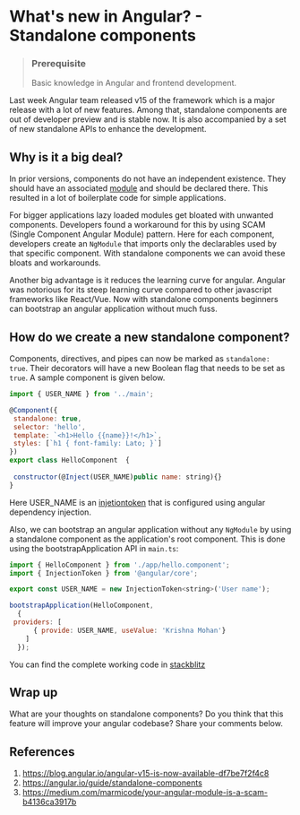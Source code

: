  
# What's new in Angular? -  Standalone components 

>### Prerequisite
>Basic knowledge in Angular and frontend development.



Last week Angular team released v15 of the framework which is a major release with a lot of new features. Among that, standalone components are out of developer preview and is stable now. It is also accompanied by a set of new standalone APIs to enhance the development.

## Why is it a big deal?

In prior versions, components do not have an independent existence. They should have an associated [module](https://angular.io/api/core/NgModule) and should be declared there. This resulted in a lot of boilerplate code for simple applications. 

For bigger applications lazy loaded modules get bloated with unwanted components. Developers found a workaround for this by using SCAM (Single Component Angular Module) pattern. Here for each component, developers create an `NgModule` that imports only the declarables used by that specific component. With standalone components we can avoid these bloats and workarounds.

Another big advantage is it reduces the learning curve for angular. Angular was notorious for its steep learning curve compared to other javascript frameworks like React/Vue. Now with standalone components beginners can bootstrap an angular application without much fuss.

## How do we create a new standalone component?

 Components, directives, and pipes can now be marked as `standalone: true`.  Their decorators will have a new Boolean flag that needs to be set as `true`. A sample component is given below.

 

```javascript
import { USER_NAME } from '../main';

@Component({
 standalone: true,
 selector: 'hello',
 template: `<h1>Hello {{name}}!</h1>`,
 styles: [`h1 { font-family: Lato; }`]
})
export class HelloComponent  {
 
 constructor(@Inject(USER_NAME)public name: string){}
}
```

Here USER_NAME is an [injetiontoken](https://angular.io/api/core/InjectionToken) that is configured using angular dependency injection.

Also, we can bootstrap an angular application without any `NgModule` by using a standalone component as the application's root component. This is done using the bootstrapApplication API in `main.ts`:

 
```javascript
import { HelloComponent } from './app/hello.component';
import { InjectionToken } from '@angular/core';

export const USER_NAME = new InjectionToken<string>('User name');

bootstrapApplication(HelloComponent, 
  {
 providers: [
      { provide: USER_NAME, useValue: 'Krishna Mohan'}
    ]
  });
```

You can find the complete working code in [stackblitz](https://stackblitz.com/edit/ang-standalone-km21)

## Wrap up

What are your thoughts on standalone components? Do you think that this feature will improve your angular codebase? Share your comments below.

## References
1. https://blog.angular.io/angular-v15-is-now-available-df7be7f2f4c8
2. https://angular.io/guide/standalone-components
3. https://medium.com/marmicode/your-angular-module-is-a-scam-b4136ca3917b
